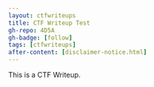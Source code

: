 ```yaml
---
layout: ctfwriteups
title: CTF Writeup Test
gh-repo: 4D5A
gh-badge: [follow]
tags: [ctfwriteups]
after-content: [disclaimer-notice.html]
---
```


This is a CTF Writeup.